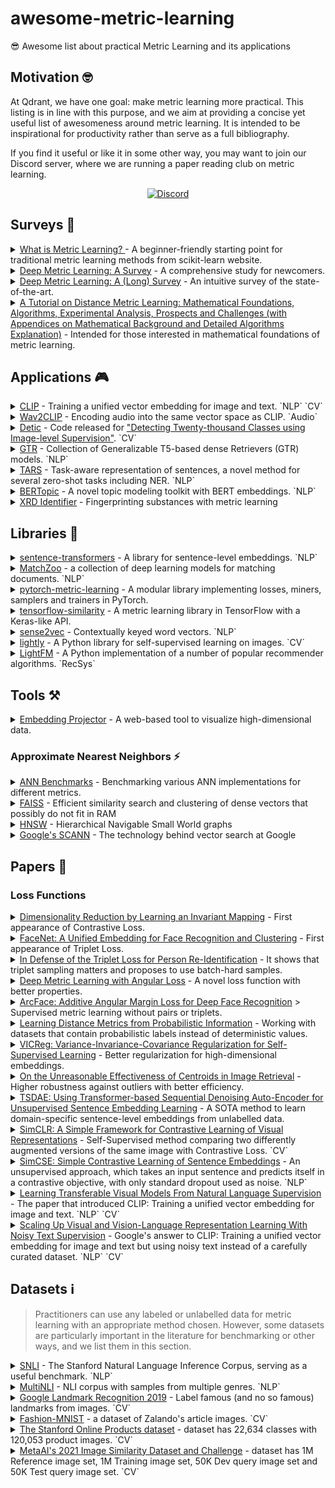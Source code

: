 # awesome-metric-learning
😎 Awesome list about practical Metric Learning and its applications

## Motivation 🤓
At Qdrant, we have one goal: make metric learning more practical. This listing is in line with this purpose, and we aim at providing a concise yet useful list of awesomeness around metric learning. It is intended to be inspirational for productivity rather than serve as a full bibliography.

If you find it useful or like it in some other way, you may want to join our Discord server, where we are running a paper reading club on metric learning.

<p align=center>
    <a href="https://discord.gg/tdtYvXjC4h"><img src="https://img.shields.io/badge/Discord-Qdrant-5865F2.svg?logo=discord" alt="Discord"></a>
</p>


## Surveys 📖

<details>
<summary><a href='http://contrib.scikit-learn.org/metric-learn/introduction.html'>What is Metric Learning? </a> - A beginner-friendly starting point for traditional metric learning methods from scikit-learn website.</summary>

> It has proceeding guides for [supervised](http://contrib.scikit-learn.org/metric-learn/supervised.html), [weakly supervised](http://contrib.scikit-learn.org/metric-learn/weakly_supervised.html) and [unsupervised](http://contrib.scikit-learn.org/metric-learn/unsupervised.html) metric learning algorithms in [`metric_learn`](http://contrib.scikit-learn.org/metric-learn/metric_learn.html) package.
</details>

<details>
<summary><a href="https://www.mdpi.com/2073-8994/11/9/1066/htm">Deep Metric Learning: A Survey</a> - A comprehensive 
study for newcomers.</summary>

> Factors such as sampling strategies, distance metrics, and network structures are systematically analyzed by comparing the quantitative results of the methods.
</details>

<details>
<summary><a href="https://hav4ik.github.io/articles/deep-metric-learning-survey">Deep Metric Learning: A (Long) Survey</a> - An intuitive survey of the state-of-the-art.</summary>

> It discusses the need for metric learning, old and state-of-the-art approaches, and some real-world use cases.
</details>

<details>
<summary><a href="https://arxiv.org/abs/1812.05944">A Tutorial on Distance Metric Learning: Mathematical Foundations, Algorithms, Experimental Analysis, Prospects and Challenges (with Appendices on Mathematical Background and Detailed Algorithms Explanation)</a> - Intended for those interested in mathematical foundations of metric learning.</summary>

</details>


## Applications 🎮

<details>
<summary><a href="https://github.com/openai/CLIP">CLIP</a> - Training a unified vector embedding for image and text. `NLP` `CV`</summary>

> CLIP offers state-of-the-art zero-shot image classification and image retrieval with a natural language query. See [demo](https://colab.research.google.com/github/openai/clip/blob/master/notebooks/Interacting_with_CLIP.ipynb).
</details>

<details>
<summary><a href="https://github.com/descriptinc/lyrebird-wav2clip">Wav2CLIP</a> - Encoding audio into the same vector space as CLIP. `Audio` </summary>

> This work achieves zero-shot classification and cross-modal audio retrieval from natural language queries.
</details>

<details>
<summary><a href="https://github.com/facebookresearch/Detic">Detic</a> - Code released for <a href="https://arxiv.org/abs/2201.02605">"Detecting Twenty-thousand Classes using Image-level Supervision"</a>. `CV`</summary>

> It is an open-class object detector to detect any label encoded by CLIP without finetuning. See [demo](https://huggingface.co/spaces/akhaliq/Detic).
</details>

<details>
<summary><a href="https://tfhub.dev/google/collections/gtr/1">GTR</a> - Collection of Generalizable T5-based dense Retrievers (GTR) models. `NLP`</summary>

> TensorFlow Hub offers a collection of pretrained models from the paper [Large Dual Encoders Are Generalizable Retrievers](https://arxiv.org/abs/2112.07899).
> GTR models are first initialized from a pre-trained T5 checkpoint. They are then further pre-trained with a set of community question-answer pairs. Finally, they are fine-tuned on the MS Marco dataset.
> The two encoders are shared so the GTR model functions as a single text encoder. The input is variable-length English text and the output is a 768-dimensional vector.
</details>

<details>
<summary><a href="https://github.com/flairNLP/flair/blob/master/resources/docs/TUTORIAL_10_TRAINING_ZERO_SHOT_MODEL.md">TARS</a> - Task-aware representation of sentences, a novel method for several zero-shot tasks including NER. `NLP`</summary>

> The method and pretrained models found in Flair go beyond zero-shot sequence classification and offers zero-shot span tagging abilities for tasks such as named entity recognition and part of speech tagging.
</details>

<details>
<summary><a href="https://github.com/MaartenGr/BERTopic">BERTopic</a> - A novel topic modeling toolkit with BERT embeddings. `NLP`</summary>

> It leverages HuggingFace Transformers and c-TF-IDF to create dense clusters allowing for easily interpretable topics while keeping important words in the topic descriptions. It supports guided, (semi-) supervised, and dynamic topic modeling beautiful visualizations.
</details>

<details>
<summary><a href="https://github.com/ma921/XRDidentifier">XRD Identifier</a> - Fingerprinting substances with metric learning</summary>

> Identification of substances based on spectral analysis plays a vital role in forensic science. Similarly, the material identification process is of paramount importance for malfunction reasoning in manufacturing sectors and materials research.
> This models enables to identify materials with deep metric learning applied to X-Ray Diffraction (XRD) spectrum. Read [this post](https://towardsdatascience.com/automatic-spectral-identification-using-deep-metric-learning-with-1d-regnet-and-adacos-8b7fb36f2d5f) for more background.
</details>

## Libraries 🧰

<details>
<summary><a href="https://github.com/UKPLab/sentence-transformers">sentence-transformers</a> - A library for 
sentence-level embeddings. `NLP`</summary>

> Developed on top of the well-known [Transformers](https://github.com/huggingface/transformers) library, it provides an easy way to finetune Transformer-based models to obtain sequence-level embeddings.
</details>

<details>
<summary><a href="https://github.com/NTMC-Community/MatchZoo">MatchZoo</a> - a collection of deep learning models for matching documents. `NLP`</summary>

> The goal of MatchZoo is to provide a high-quality codebase for deep text matching research, such as document retrieval, question answering, conversational response ranking, and paraphrase identification.
</details>

<details>
<summary><a href="https://github.com/KevinMusgrave/pytorch-metric-learning">pytorch-metric-learning</a> - A modular library implementing losses, miners, samplers and trainers in PyTorch.</summary>

</details>

<details>
<summary><a href="https://github.com/tensorflow/similarity">tensorflow-similarity</a> - A metric learning library in 
TensorFlow with a Keras-like API.</summary>

> It provides support for self-supervised contrastive learning and state-of-the-art methods such as SimCLR, SimSian, and Barlow Twins.
</details>

<details>
<summary><a href="https://github.com/explosion/sense2vec">sense2vec</a> - Contextually keyed word vectors. `NLP`</summary>

> A PyTorch library to train and inference with contextually-keyed word vectors augmented with part-of-speech tags to achieve multi-word queries.
</details>

<details>
<summary><a href="https://github.com/lightly-ai/lightly">lightly</a> - A Python library for self-supervised learning on images. `CV`</summary>

> A PyTorch library to efficiently train self-supervised computer vision models with state-of-the-art techniques such as SimCLR, SimSian, Barlow Twins, BYOL, among others.
</details>

<details>
<summary><a href="https://github.com/lyst/lightfm">LightFM</a> - A Python implementation of a number of popular 
recommender algorithms. `RecSys`</summary>

> It supports incorporating user and item features to the traditional matrix factorization. It represents users and items as a sum of the latent representations of their features, thus achieving a better generalization.
</details>

## Tools ⚒️

<details>
<summary><a href="https://projector.tensorflow.org/">Embedding Projector</a> - A web-based tool to visualize high-dimensional data.</summary>

> It supports UMAP, T-SNE, PCA, or custom techniques to analyze embeddings of encoders.
</details>

### Approximate Nearest Neighbors ⚡
<details>
<summary><a href="https://github.com/erikbern/ann-benchmarks">ANN Benchmarks</a> - Benchmarking various ANN implementations for different metrics.</summary>

> It provides benchmarking of 20+ ANN algorithms on nine standard datasets with support to bring your dataset. ([Medium Post](https://medium.com/towards-artificial-intelligence/how-to-choose-the-best-nearest-neighbors-algorithm-8d75d42b16ab?sk=889bc0006f5ff773e3a30fa283d91ee7))
</details>

<details>
<summary><a href="https://github.com/facebookresearch/faiss">FAISS</a> - Efficient similarity search and clustering of dense vectors that possibly do not fit in RAM</summary>

> It is not the fastest ANN algorithm but achieves memory efficiency thanks to various quantization and indexing methods such as IVF, PQ, and IVF-PQ. ([Tutorial](https://www.pinecone.io/learn/faiss-tutorial/))
</details>

<details>
<summary><a href="https://github.com/nmslib/hnswlib">HNSW</a> - Hierarchical Navigable Small World graphs</summary>

> It is still one of the fastest ANN algorithms out there, requiring relatively a higher memory usage. (Paper: [Efficient and robust approximate nearest neighbor search using Hierarchical Navigable Small World graphs](https://arxiv.org/abs/1603.09320))
</details>

<details>
<summary><a href="https://github.com/google-research/google-research/tree/master/scann">Google's SCANN</a> - The technology behind vector search at Google</summary>

> Paper: [Accelerating Large-Scale Inference with Anisotropic Vector Quantization](https://arxiv.org/abs/1908.10396)
</details>


## Papers 🔬
### Loss Functions
<details>
<summary><a href="http://yann.lecun.com/exdb/publis/pdf/hadsell-chopra-lecun-06.pdf">Dimensionality Reduction by 
Learning an Invariant Mapping</a> - First appearance of Contrastive Loss.</summary>

> Published by Yann Le Cun et al. (2005), its main focus was on dimensionality reduction. However, the method proposed has excellent properties for metric learning such as preserving neighbourhood relationships and generalization to unseen data, and it has extensive applications with a great number of variations ever since. It is advised that you read [this great post](https://medium.com/@maksym.bekuzarov/losses-explained-contrastive-loss-f8f57fe32246) to better understand its importance for metric learning.
</details>

<details>
<summary><a href="https://arxiv.org/abs/1503.03832">FaceNet: A Unified Embedding for Face Recognition and Clustering</a> - First appearance of Triplet Loss.</summary>

> The paper introduces Triplet Loss, which can be seen as the "ImageNet moment" for deep metric learning. It is still one of the state-of-the-art methods and has a great number of applications in almost any data modality.
</details>

<details>
<summary><a href="https://arxiv.org/abs/1703.07737">In Defense of the Triplet Loss for Person Re-Identification</a> - It shows that triplet sampling matters and proposes to use batch-hard samples.</summary>

</details>

<details>
<summary><a href="https://arxiv.org/abs/1708.01682">Deep Metric Learning with Angular Loss</a> - A novel loss function 
with better properties.</summary>

> It provides scale invariance, robustness against feature variance, and better convergence than Contrastive and Triplet Loss.
</details>

<details>
<summary><a href="https://arxiv.org/abs/1801.07698">ArcFace: Additive Angular Margin Loss for Deep Face Recognition</a> 
> Supervised metric learning without pairs or triplets.</summary>

> Although it is originally designed for the face recognition task, this loss function achieves state-of-the-art results in many other metric learning problems with a simpler and faster data feeding. It is also robust against unclean and unbalanced data when modified with sub-centers and a dynamic margin.
</details>

<details>
<summary><a href="https://cse.buffalo.edu/~lusu/papers/TKDD2020.pdf">Learning Distance Metrics from Probabilistic Information</a> - Working with datasets that contain probabilistic labels instead of deterministic values.</summary>

</details>

<details>
<summary><a href="https://arxiv.org/abs/2105.04906">VICReg: Variance-Invariance-Covariance Regularization for 
Self-Supervised Learning</a> - Better regularization for high-dimensional embeddings.</summary>

> The paper introduces a method that explicitly avoids the collapse problem in high dimensions with a simple regularization term on the variance of the embeddings along each dimension individually. This new term can be incorporated into other methods to stabilize the training and performance improvements.
</details>

<details>
<summary><a href="https://arxiv.org/abs/2104.13643">On the Unreasonable Effectiveness of Centroids in Image Retrieval</a> - Higher robustness against outliers with better efficiency.</summary>

> The paper proposes using the mean centroid representation during training and retrieval for robustness against outliers and more stable features. It further reduces retrieval time and storage requirements, making it suitable for production deployments.
</details>

<details>
<summary><a href="https://arxiv.org/abs/2104.06979">TSDAE: Using Transformer-based Sequential Denoising Auto-Encoder for Unsupervised Sentence Embedding Learning</a> - A SOTA method to learn domain-specific sentence-level embeddings from unlabelled data.</summary>

</details>

<details>
<summary><a href="http://arxiv.org/abs/2002.05709">SimCLR: A Simple Framework for Contrastive Learning of Visual Representations</a> - Self-Supervised method comparing two differently augmented versions of the same image with Contrastive Loss. `CV`</summary>

> It demonstrates among other things that
> - composition of data augmentations plays a critical role - Random Crop + Random Color distortion provides the best downstream classifier accuracy,
> - introducing a learnable nonlinear transformation between the representation and the contrastive loss substantially improves the quality of the learned representations,
> - and Contrastive learning benefits from larger batch sizes and more training steps compared to supervised learning.
</details>

<details>
<summary><a href="https://aclanthology.org/2021.emnlp-main.552">SimCSE: Simple Contrastive Learning of Sentence Embeddings</a> - An unsupervised approach, which takes an input sentence and predicts itself in a contrastive objective, with only standard dropout used as noise. `NLP`</summary>

> They also incorporates annotated pairs from natural language inference datasets into their contrastive learning framework in a supervised setting, showing that contrastive learning objective regularizes pre-trained embeddings’ anisotropic space to be more uniform, and it better aligns positive pairs when supervised signals are available.
</details>

<details>
<summary><a href="http://arxiv.org/abs/2103.00020">Learning Transferable Visual Models From Natural Language Supervision</a> - The paper that introduced CLIP: Training a unified vector embedding for image and text. `NLP` `CV`</summary>
</details>

<details>
<summary><a href="http://arxiv.org/abs/2102.05918">Scaling Up Visual and Vision-Language Representation Learning With Noisy Text Supervision</a> - Google's answer to CLIP: Training a unified vector embedding for image and text but using noisy text instead of a carefully curated dataset. `NLP` `CV`</summary>
</details>


## Datasets ℹ️
> Practitioners can use any labeled or unlabelled data for metric learning with an appropriate method chosen. However, some datasets are particularly important in the literature for benchmarking or other ways, and we list them in this section.

<details>
<summary><a href="https://nlp.stanford.edu/projects/snli/">SNLI</a> - The Stanford Natural Language Inference Corpus, 
serving as a useful benchmark. `NLP`</summary>

> The dataset contains pairs of sentences labeled as `contradiction`, `entailment`, and `neutral` regarding semantic relationships. Useful to train semantic search models in metric learning.
</details>

<details>
<summary><a href="https://cims.nyu.edu/~sbowman/multinli/">MultiNLI</a> - NLI corpus with samples from multiple genres. `NLP`</summary>

> Modeled on the SNLI corpus, the dataset contains sentence pairs from various genres of spoken and written text, and it also offers a distinctive cross-genre generalization evaluation.
</details>

<details>
<summary><a href="https://www.kaggle.com/c/landmark-recognition-2019">Google Landmark Recognition 2019</a> - Label famous (and no so famous) landmarks from images. `CV`</summary>

> Shared as a part of a Kaggle competition by Google, this dataset is more diverse and thus more interesting than the first version.
</details>

<details>
<summary><a href="https://github.com/zalandoresearch/fashion-mnist">Fashion-MNIST</a> - a dataset of Zalando's article images. `CV`</summary>

> The dataset consists of a training set of 60,000 examples and a test set of 10,000 examples. Each example is a 28x28 grayscale image, associated with a label from 10 classes.
</details>

<details>
<summary><a href="https://cvgl.stanford.edu/projects/lifted_struct/">The Stanford Online Products dataset</a> - dataset has 22,634 classes with 120,053 product images. `CV`</summary>

> The dataset is published along with ["Deep Metric Learning via Lifted Structured Feature Embedding"](https://github.com/rksltnl/Deep-Metric-Learning-CVPR16) paper.
</details>

<details>
<summary><a href="https://www.drivendata.org/competitions/79/">MetaAI's 2021 Image Similarity Dataset and Challenge</a> - dataset has 1M Reference image set, 1M Training image set, 50K Dev query image set and 50K Test query image set. `CV`</summary>

> The dataset is published along with ["The 2021 Image Similarity Dataset and Challenge"](http://arxiv.org/abs/2106.09672) paper.
</details>
